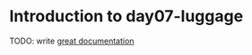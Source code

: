 # Introduction to day07-luggage

TODO: write [great documentation](http://jacobian.org/writing/what-to-write/)
